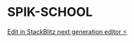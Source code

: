 # SPIK-SCHOOL

[Edit in StackBlitz next generation editor ⚡️](https://stackblitz.com/~/github.com/babually/SPIK-SCHOOL)